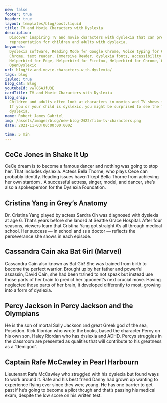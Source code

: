 ```yaml
---
new: false
footer: true
header: true
layout: templates/blog/post.liquid
title: TV and Movie Characters with Dyslexia
description:
  Discover inspiring TV and movie characters with dyslexia that can provide inspiration and
  representation for children and adults with dyslexia.
keywords:
  Dyslexia software, Reading Mode for Google Chrome, Voice typing for Chrome, Text to speech for
  Chrome, text reader, Immersive Reader, dyslexia fonts, accessibility software, dyslexia software,
  Helperbird for Edge, Helperbird for Firefox, Helperbird for Chrome, Opendyslexic for Chrome,
  OpenDyslexic
url: blog/tv-and-movie-characters-with-dyslexia/
tags: blog
isBlog: true
blog_cat: Blog
youtubeId: vwT8SAJfU3E
cardTitle: TV and Movie Characters with Dyslexia
blog_snip:
  Children and adults often look at characters in movies and TV shows for inspiration and to dream.
  If you or your child is dyslexic, you might be surprised to see the following characters who have
  dyslexia.
name: Robert James Gabriel
img: /assets/images/blog/new-blog-2022/film-tv-characters.png
date: 2021-11-03T00:00:00.000Z

time: 5 min
---
```


## CeCe Jones in Shake It Up

CeCe dream is to become a famous dancer and nothing was going to stop her. That includes dyslexia.
Actess Bella Thorne, who plays Cece can probably identify. Reading issues haven’t kept Bella Thorne
from achieving her own stardom . A successful actress, singer, model, and dancer, she’s also a
spokesperson for the Dyslexia Foundation.

## Cristina Yang in Grey’s Anatomy

Dr. Cristina Yang played by actess Sandra Oh was diagnosed with dyslexia at age 6. That’s years
before she landed at Seattle Grace Hospital. After four seasons, viewers learn that Cristina Yang
got straight A’s all through medical school. Her success — in school and as a doctor — reflects the
perseverance she shows in each episode.

## Cassandra Cain aka Bat Girl (Marvel)

Cassandra Cain also known as Bat Girl! She was trained from birth to become the perfect warrior.
Brought up by her father and powerful assassin, David Cain, she had been trained to not speak but
instead use those parts of her brain to predict her opponent’s next crucial move. Having neglected
those parts of her brain, it developed differently to most, growing into a form of dyslexia.

## Percy Jackson in Percy Jackson and the Olympians

He is the son of mortal Sally Jackson and great Greek god of the sea, Poseidon. Rick Riordan who
wrote the books, based the character Percy on his own son, Haley Riordan who has dyslexia and ADHD.
Percys struggles in the classroom are presented as qualities that will contribute to his greatness
as a “demigod”.

## Captain Rafe McCawley in Pearl Harbourn

Lieutenant Rafe McCawley who struggled with his dyslexia but found ways to work around it. Rafe and
his best friend Danny had grown up wanting to experience flying ever since they were young. He has
one barrier to get past if he’s going to become a pilot though and that’s passing his medical exam,
despite the low score on his written test.
